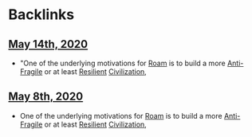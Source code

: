
# Backlinks
## [May 14th, 2020](<May 14th, 2020.md>)
- "One of the underlying motivations for [Roam](<Roam.md>) is to build a more [Anti-Fragile](<Anti-Fragile.md>) or at least [Resilient](<Resilient.md>) [Civilization](<Civilization.md>),

## [May 8th, 2020](<May 8th, 2020.md>)
- One of the underlying motivations for [Roam](<Roam.md>) is to build a more [Anti-Fragile](<Anti-Fragile.md>) or at least [Resilient](<Resilient.md>) [Civilization](<Civilization.md>),

